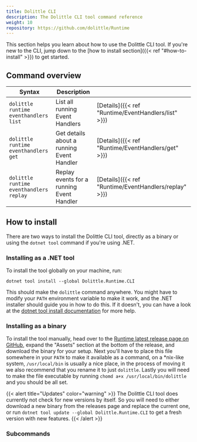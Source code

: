 ```yaml
---
title: Dolittle CLI
description: The Dolittle CLI tool command reference 
weight: 10
repository: https://github.com/dolittle/Runtime
---
```


This section helps you learn about how to use the Dolittle CLI tool. If you're new to the CLI, jump down to the [how to install section]({{< ref "#how-to-install" >}}) to get started.

## Command overview

| Syntax                                  | Description                               |                                                       |
|-----------------------------------------|-------------------------------------------|-------------------------------------------------------|
| `dolittle runtime eventhandlers list`   | List all running Event Handlers           | [Details]({{< ref "Runtime/EventHandlers/list" >}})   |
| `dolittle runtime eventhandlers get`    | Get details about a running Event Handler | [Details]({{< ref "Runtime/EventHandlers/get" >}})    |
| `dolittle runtime eventhandlers replay` | Replay events for a running Event Handler | [Details]({{< ref "Runtime/EventHandlers/replay" >}}) |

## How to install

There are two ways to install the Dolittle CLI tool, directly as a binary or using the `dotnet tool` command if you're using .NET.

### Installing as a .NET tool

To install the tool globally on your machine, run:
```shell
dotnet tool install --global Dolittle.Runtime.CLI
```

This should make the `dolittle` command anywhere. You might have to modify your `PATH` environment variable to make it work, and the .NET installer should guide you in how to do this. If it doesn't, you can have a look at the [dotnet tool install documentation](https://docs.microsoft.com/en-us/dotnet/core/tools/dotnet-tool-install) for more help.

### Installing as a binary

To install the tool manually, head over to the [Runtime latest release page on GitHub](https://github.com/dolittle/Runtime/releases/latest), expand the "Assets" section at the bottom of the release, and download the binary for your setup.
Next you'll have to place this file somewhere in your `PATH` to make it available as a command, on a *nix-like system, `/usr/local/bin` is usually a nice place, in the process of moving it we also recommend that you rename it to just `dolittle`.
Lastly you will need to make the file executable by running `chomd a+x /usr/local/bin/dolittle` and you should be all set.

{{< alert title="Updates" color="warning" >}}
The Dolittle CLI tool does currently not check for new versions by itself.
So you will need to either download a new binary from the releases page and replace the current one, or run `dotnet tool update --global Dolittle.Runtime.CLI` to get a fresh version with new features.
{{< /alert >}}

### Subcommands
